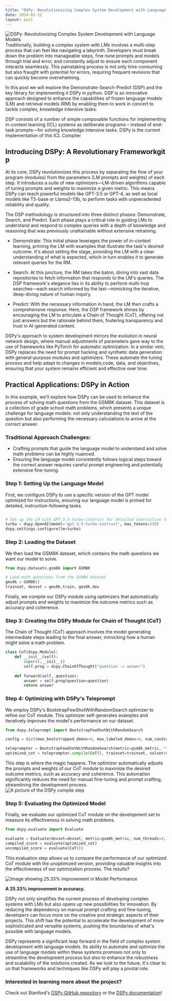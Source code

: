 ```yaml
---
title: "DSPy: Revolutionizing Complex System Development with Language Models"
date: 2024-02-12
layout: post
---
```

![DSPy: Revolutionizing Complex System Development with Language Models](000_featured_image.png)
Traditionally, building a complex system with LMs involves a multi-step process that can feel like navigating a labyrinth. Developers must break down the problem into manageable steps, fine-tune prompts and models through trial and error, and constantly adjust to ensure each component interacts seamlessly. This painstaking process is not only time-consuming but also fraught with potential for errors, requiring frequent revisions that can quickly become overwhelming.

In this post we will explore the Demonstrate-Search-Predict (DSP) and the key library for implementing it DSPy in python. DSP is an innovative approach designed to enhance the capabilities of frozen language models (LM) and retrieval models (RM) by enabling them to work in concert to tackle complex, knowledge intensive tasks.  

DSP consists of a number of simple composable functions for implementing in-context learning (ICL)  systems as deliberate programs – instead of end-task prompts—for solving knowledge intensive tasks. DSPy is the current implementation of this ICL Compiler  

## Introducing DSPy: A Revolutionary Frameworkgit p
At its core, DSPy revolutionizes this process by separating the flow of your program (modules) from the parameters (LM prompts and weights) of each step. It introduces a suite of new optimizers—LM-driven algorithms capable of tuning prompts and weights to maximize a given metric. This means DSPy can teach powerful models like GPT-3.5 or GPT-4, as well as local models like T5-base or Llama2-13b, to perform tasks with unprecedented reliability and quality.

The DSP methodology is structured into three distinct phases: Demonstrate, Search, and Predict. Each phase plays a critical role in guiding LMs to understand and respond to complex queries with a depth of knowledge and reasoning that was previously unattainable without extensive retraining. 

- Demonstrate: This initial phase leverages the power of in-context learning, priming the LM with examples that illustrate the task's desired outcome. It's about setting the stage, providing the LM with a clear understanding of what is expected, which in turn enables it to generate relevant queries for the RM. 

- Search: At this juncture, the RM takes the baton, diving into vast data repositories to fetch information that responds to the LM's queries. The DSP framework's elegance lies in its ability to perform multi-hop searches—each search informed by the last—mimicking the iterative, deep-diving nature of human inquiry. 

- Predict: With the necessary information in hand, the LM then crafts a comprehensive response. Here, the DSP framework shines by encouraging the LM to articulate a Chain of Thought (CoT), offering not just answers but the rationale behind them, fostering transparency and trust in AI-generated content. 

DSPy's approach to system development mirrors the evolution in neural network design, where manual adjustments of parameters gave way to the use of frameworks like PyTorch for automatic optimization. In a similar vein, DSPy replaces the need for prompt hacking and synthetic data generation with general-purpose modules and optimizers. These automate the tuning process and help adapt to changes in models,code, data, and objectives, ensuring that your system remains efficient and effective over time.

## Practical Applications: DSPy in Action
In this example, we'll explore how DSPy can be used to enhance the process of solving math questions from the GSM8K dataset. This dataset is a collection of grade school math problems, which presents a unique challenge for language models: not only understanding the text of the question but also performing the necessary calculations to arrive at the correct answer.

### Traditional Approach Challenges:
- Crafting prompts that guide the language model to understand and solve math problems can be highly nuanced.
- Ensuring the language model consistently follows logical steps toward the correct answer requires careful prompt engineering and potentially extensive fine-tuning.

### Step 1: Setting Up the Language Model
First, we configure DSPy to use a specific version of the GPT model optimized for instructions, ensuring our language model is primed for detailed, instruction-following tasks.

```python import dspy

# Set up the LM with GPT-3.5-turbo-instruct for detailed instruction following
turbo = dspy.OpenAI(model='gpt-3.5-turbo-instruct', max_tokens=250)
dspy.settings.configure(lm=turbo)
```

### Step 2: Loading the Dataset
We then load the GSM8K dataset, which contains the math questions we want our model to solve.

```python
from dspy.datasets.gsm8k import GSM8K

# Load math questions from the GSM8K dataset
gms8k = GSM8K()
trainset, devset = gms8k.train, gms8k.dev

```

Finally, we compile our DSPy module using optimizers that automatically adjust prompts and weights to maximize the outcome metrics such as accuracy and coherence.

### Step 3: Creating the DSPy Module for Chain of Thought (CoT)
The Chain of Thought (CoT) approach involves the model generating intermediate steps leading to the final answer, mimicking how a human might solve a math problem.

```python
class CoT(dspy.Module):
    def __init__(self):
        super().__init__()
        self.prog = dspy.ChainOfThought("question -> answer")
    
    def forward(self, question):
        answer = self.prog(question=question)
        return answer 
```

### Step 4: Optimizing with DSPy's Teleprompt
We employ DSPy's BootstrapFewShotWithRandomSearch optimizer to refine our CoT module. This optimizer self-generates examples and iteratively improves the model's performance on our dataset.

```python
from dspy.teleprompt import BootstrapFewShotWithRandomSearch

config = dict(max_bootstrapped_demos=8, max_labeled_demos=8, num_candidate_programs=10, num_threads=4)

teleprompter = BootstrapFewShotWithRandomSearch(metric=gsm8k_metric, **config)
optimized_cot = teleprompter.compile(CoT(), trainset=trainset, valset=devset)
```

This step is where the magic happens. The optimizer automatically adjusts the prompts and weights of our CoT module to maximize the desired outcome metrics, such as accuracy and coherence. This automation significantly reduces the need for manual fine-tuning and prompt crafting, streamlining the development process.
![A picture of the DSPy compile step](001_compile_example.png)
### Step 5: Evaluating the Optimized Model
Finally, we evaluate our optimized CoT module on the development set to measure its effectiveness in solving math problems.

```python
from dspy.evaluate import Evaluate

evaluate = Evaluate(devset=devset, metric=gsm8k_metric, num_threads=4, display_progress=True)
compiled_score = evaluate(optimized_cot)
uncompiled_score = evaluate(CoT())

```
This evaluation step allows us to compare the performance of our optimized CoT module with the unoptimized version, providing valuable insights into the effectiveness of our optimization process. The results? 

![Image showing 25.33% improvement in Model Performance](002_evaluate_example.png)

**A 25.33% improvement in accuracy.**

DSPy not only simplifies the current process of developing complex systems with LMs but also opens up new possibilities for innovation. By reducing the dependency on manual prompt crafting and fine-tuning, developers can focus more on the creative and strategic aspects of their projects. This shift has the potential to accelerate the development of more sophisticated and versatile systems, pushing the boundaries of what's possible with language models.

DSPy represents a significant leap forward in the field of complex system development with language models. Its ability to automate and optimize the use of language models within these systems promises not only to streamline the development process but also to enhance the robustness and scalability of the solutions created. As we look to the future, it's clear to us that frameworks and techniques like DSPy will play a pivotal role.


### Interested in learning more about the project? 
Check out Stanford's [DSPy GitHub repository](https://github.com/stanfordnlp/dspy/tree/main) or the [DSPy documentation](https://dspy-docs.vercel.app/)! 

